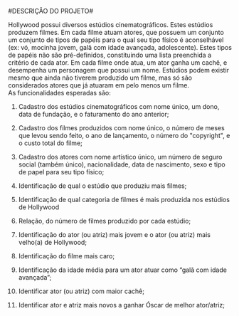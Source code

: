 #DESCRIÇÃO DO PROJETO#
 
  Hollywood possui diversos estúdios cinematográficos. Estes estúdios produzem filmes. Em cada filme atuam atores, que possuem um conjunto um conjunto de tipos de papéis para o qual seu tipo físico é aconselhável (ex: vó, mocinha jovem, galã com idade avançada, adolescente). Estes tipos de papéis não são pré-definidos, constituindo uma lista preenchida a critério de cada ator. Em cada filme onde atua, um ator ganha um cachê, e desempenha um personagem que possui um nome. Estúdios podem existir mesmo que ainda não tiverem produzido um filme, mas só são considerados atores que já atuaram em pelo menos um filme.  
As funcionalidades esperadas são:

1. Cadastro dos estúdios cinematográficos com nome único, um dono, data de fundação, e o faturamento do ano anterior;

2. Cadastro dos filmes produzidos com nome único, o número de meses que levou sendo feito, o ano de lançamento, o número do "copyright", e o custo total do filme;

3. Cadastro dos atores com nome artístico único, um número de seguro social (também único), nacionalidade, data de nascimento, sexo e tipo de papel para seu tipo físico;

4. Identificação de qual o estúdio que produziu mais filmes;

5. Identificação de qual categoria de filmes é mais produzida nos estúdios de Hollywood
6. Relação, do número de filmes produzido por cada estúdio;

7. Identificação do ator (ou atriz) mais jovem e o ator (ou atriz) mais velho(a) de Hollywood;

8. Identificação do filme mais caro;

9. Identificação da idade média para um ator atuar como “galã com idade avançada”;

10. Identificar ator (ou atriz) com maior cachê;

11. Identificar ator e atriz mais novos a ganhar Óscar de melhor ator/atriz;
